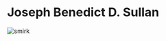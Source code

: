 # Joseph Benedict D. Sullan
![smirk](https://scontent.fceb1-1.fna.fbcdn.net/v/t1.0-9/s960x960/82780520_152427832844672_7713809332889976832_o.jpg?_nc_cat=109&_nc_ohc=TdoLjyINnGEAX-CD06u&_nc_ht=scontent.fceb1-1.fna&oh=a2b5e0dd9d0c4f6c06007202c9620945&oe=5EDBACD8)